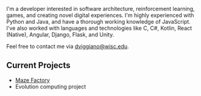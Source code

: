 I'm a developer interested in software architecture, reinforcement learning, games, and creating novel digital experiences. I'm highly experienced with Python and Java, and have a thorough working knowledge of JavaScript. I've also worked with languages and technologies like C, C#, Kotlin, React (Native), Angular, Django, Flask, and Unity.

Feel free to contact me via [dviggiano@wisc.edu](dviggiano@wisc.edu).

## Current Projects
* <a href=https://github.com/dviggiano/maze-factory>Maze Factory</a>
* Evolution computing project

